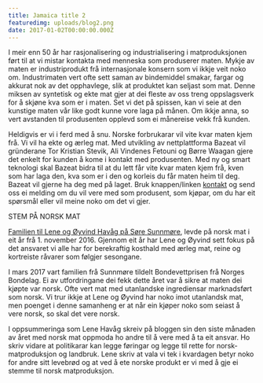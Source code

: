 ```yaml
---
title: Jamaica title 2
featuredimg: uploads/blog2.png
date: 2017-01-02T00:00:00.000Z
---
```

I meir enn 50 år har rasjonalisering og industrialisering i matproduksjonen ført til at vi mistar kontakta med menneska som produserer maten. Mykje av maten er industriprodukt  frå internasjonale konsern som vi ikkje veit noko om. Industrimaten vert  ofte sett saman av bindemiddel smakar, fargar og akkurat nok av det opphavlege, slik at produktet kan seljast som mat. Denne miksen  av syntetisk og ekte mat gjer at dei fleste av oss treng oppslagsverk for å skjøne kva som er i maten. Set vi det på spissen, kan vi seie at den kunstige maten vår like godt kunne vore laga på månen. Om ikkje anna, so vert avstanden til produsenten opplevd som ei månereise vekk frå kunden.

Heldigvis er vi i ferd med å snu. Norske forbrukarar vil vite kvar maten kjem frå. Vi vil ha ekte og ærleg mat. Med utvikling av nettplattforma Bazeat  vil gründerane Tor Kristian Stevik, Ali Vindenes Fetouni og Børre Waagan gjere det enkelt for kunden å kome i kontakt med produsenten. Med ny og smart teknologi skal Bazeat  bidra til at du lett får vite kvar maten kjem frå, kven som har laga den, kva som er i den og korleis du får maten heim til deg. Bazeat vil gjerne ha deg med på laget. Bruk knappen/linken [kontakt](https://bazeat.no/contactus) og send oss ei melding om du vil vere med som produsent, som kjøpar, om du har eit spørsmål eller vil meine noko om det vi gjer.

STEM PÅ NORSK MAT

[Familien til Lene og Øyvind Havåg på Søre Sunnmøre](http://www.norgesmatfat.no), levde på norsk mat i eit år frå 1. november 2016. Gjennom eit år har Lene og Øyvind sett fokus på det ansvaret vi alle har for berekraftig kosthald med ærleg mat, reine og kortreiste råvarer som følgjer sesongane.

I mars 2017 vart familien frå Sunnmøre tildelt Bondevettprisen frå Norges Bondelag. Ei av utfordringane dei fekk dette året var å sikre at maten dei kjøpte var norsk. Ofte vert mat med utanlandske ingrediensar marknadsført som norsk. Vi trur ikkje at Lene og Øyvind har noko imot utanlandsk mat, men poenget i denne samanheng er at når ein kjøper noko som seiast å vere norsk, so skal det vere norsk.  

I oppsummeringa som Lene Havåg skreiv på bloggen sin den siste månaden av året med norsk mat oppmoda ho andre til å vere med å ta eit ansvar. Ho skriv vidare at politikarar kan legge føringar og legge til rette for norsk- matproduksjon og landbruk. Lene skriv at vala vi tek i kvardagen betyr noko for andre sitt levebrød og at ved å ete norske produkt er vi med å gje ei stemme til norsk matproduksjon.
